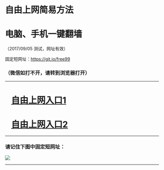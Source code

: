 ﻿# 自由上网简易方法

# 电脑、手机一键翻墙

（2017/09/05 测试，网址有效）

固定短网址：https://git.io/free99

### （微信如打不开，请转到浏览器打开）


***





# &nbsp;&nbsp; <a href="http://ft645611678.fwq-tz1001.xyz/fwqtz01.html?t=09050014567 " target="_blank">自由上网入口1</a>
# &nbsp;&nbsp; <a href="http://ft1932029517.fwq-tz1002.xyz/fwqtz02.html?t=090500119659 " target="_blank">自由上网入口2</a>
***

### 请记住下图中固定短网址：

<img src="https://s3-us-west-2.amazonaws.com/fwq-1001/yjfq-20170905okok.png" /> 


***

